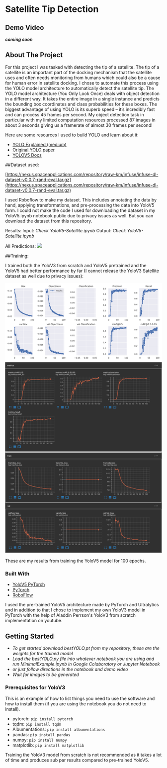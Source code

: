 # Satellite Tip Detection

## Demo Video

***coming soon***

<!-- ABOUT THE PROJECT -->
## About The Project

For this project I was tasked with detecting the tip of a satellite. The tip of a satellite is an important part of the docking mechanism that the satellite uses and often needs monitoring from humans which could also be a cause for human error in satellite docking. I chose to automate this process using the YOLO model architecture to automatically detect the satellite tip. The YOLO model architecture (You Only Look Once) deals with object detection in a different way. It takes the entire image in a single instance and predicts the bounding box coordinates and class probabilities for these boxes. The biggest advantage of using YOLO is its superb speed – it’s incredibly fast and can process 45 frames per second. My object detection task in particular with my limited computation resources processed 87 images in about 3 seconds giving us a framerate of almost 30 frames per second!

Here are some resources I used to build YOLO and learn about it:

* [YOLO Explained (medium)](https://towardsdatascience.com/yolo-you-only-look-once-real-time-object-detection-explained-492dc9230006)
* [Original YOLO paper](https://arxiv.org/abs/1506.02640)
* [YOLOV5 Docs](https://docs.ultralytics.com/)

##Dataset used:

[https://nexus.spaceapplications.com/repository/raw-km/infuse/infuse-dl-dataset-v0.0.7-rand-eval.tar.gz](https://nexus.spaceapplications.com/repository/raw-km/infuse/infuse-dl-dataset-v0.0.7-rand-eval.tar.gz)

I used Roboflow to make my dataset. This includes annotating the data by hand, applying transformations, and pre-processing the data into YoloV5 form. I could not make the code I used for downloading the dataset in my YoloV5.ipynb notebook public due to privacy issues as well. But you can download the dataset from this repository.
 

Results: 
Input: *Check YoloV5-Satellite.ipynb*
Output: *Check YoloV5-Satellite.ipynb*

All Predictions: ![](movie.gif)

##Training:

I trained both the YoloV3 from scratch and YoloV5 pretrained and the YoloV5 had better performance by far (I cannot release the YoloV3 Satellite dataset as well due to privacy issues):

![](images/YOLO100epochs.png)
![](images/TrainingResults1.png)
![](images/TrainingResults2.png)

These are my results from training the YoloV5 model for 100 epochs.

### Built With

* [YoloV5 PyTorch](https://pytorch.org/hub/ultralytics_yolov5/)
* [PyTorch](https://pytorch.org/)
* [RoboFlow](https://roboflow.ai/)

I used the pre-trained YoloV5 architecture made by PyTorch and Ultralytics and in addition to that I chose to implement my own YoloV3 model in PyTorch with the help of Aladdin Perrson's YoloV3 from scratch implementation on youtube.


<!-- GETTING STARTED -->
## Getting Started
* *To get started download bestYOLO.pt from my repository, these are the weights for the trained model*
* *Load the bestYOLO.py file into whatever notebook you are using and run MinimalExample.ipynb in Google Colaboratory or Jupyter Notebook*
* *or just follow directions in the notebook and demo video*
* *Wait for images to be generated*


### Prerequisites for YoloV3

This is an example of how to list things you need to use the software and how to install them (if you are using the notebook you do not need to install).
* pytorch:
  ```pip install pytorch```
* tqdm:
  ```pip install tqdm```
* Albumentations:
  ```pip install albumentations```
* pandas:
  ```pip install pandas```
* numpy:
  ```pip install numpy```
* matplotlib:
  ```pip install matplotlib```

Training the YoloV3 model from scratch is not recommended as it takes a lot of time and produces sub par results compared to pre-trained YoloV5.
